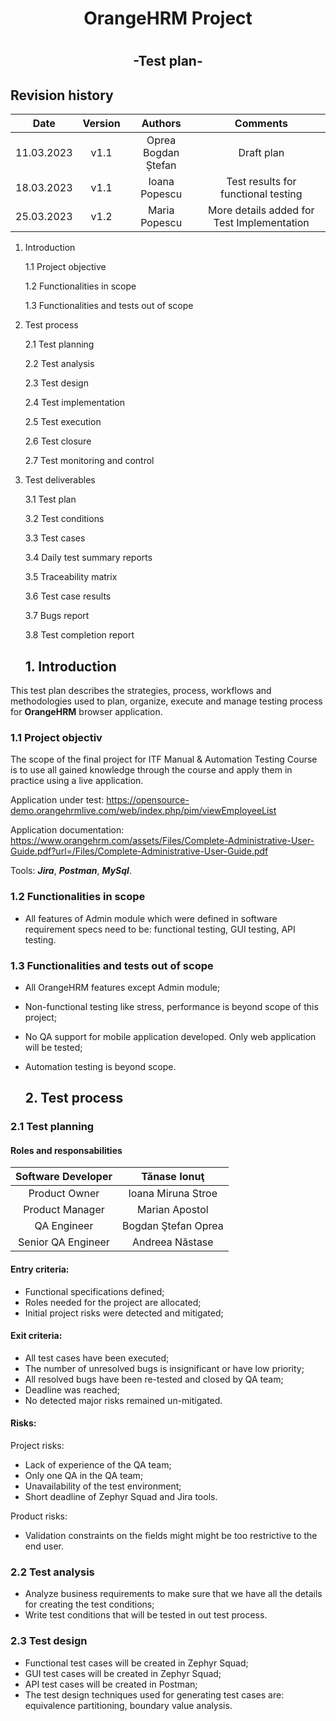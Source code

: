  <h1 align="center">OrangeHRM Project<h1>
 <h2 align="center">-Test plan-<h2>

## Revision history
| Date | Version | Authors | Comments |
| :-----: | :---: | :---: |:---: |
| 11.03.2023 | v1.1| Oprea Bogdan Ștefan | Draft plan|
| 18.03.2023 | v1.1| Ioana Popescu | Test results for functional testing |
| 25.03.2023 | v1.2| Maria Popescu | More details added for Test Implementation  |

1. Introduction

    1.1 Project objective

    1.2 Functionalities in scope

    1.3 Functionalities and tests out of scope

2. Test process

    2.1 Test planning

    2.2 Test analysis

    2.3 Test design

    2.4 Test implementation

    2.5 Test execution

    2.6 Test closure

    2.7 Test monitoring and control

3. Test deliverables

    3.1 Test plan

    3.2 Test conditions

    3.3 Test cases

    3.4 Daily test summary reports

    3.5 Traceability matrix

    3.6 Test case results

    3.7 Bugs report

    3.8 Test completion report
    
   ## 1. Introduction
  
  This test plan describes the strategies, process, workflows and methodologies used to plan, organize, execute and manage testing process for **OrangeHRM** browser application. 
  
### 1.1 Project objectiv
  
  The scope of the final project for ITF Manual & Automation Testing Course is to use all gained knowledge through the course and apply them in practice using a live application. 
  
  Application under test: https://opensource-demo.orangehrmlive.com/web/index.php/pim/viewEmployeeList 
  
  Application documentation: https://www.orangehrm.com/assets/Files/Complete-Administrative-User-Guide.pdf?url=/Files/Complete-Administrative-User-Guide.pdf
  
  Tools: ***Jira***, ***Postman***, ***MySql***.
  
### 1.2 Functionalities in scope
  
  - All features of Admin module which were defined in software requirement specs need to be: functional testing, GUI testing, API testing.
  
### 1.3 Functionalities and tests out of scope
  - All OrangeHRM features except Admin module;
  - Non-functional testing like stress, performance is beyond scope of this project;
  - No QA support for mobile application developed. Only web application will be tested;
  - Automation testing is beyond scope.
  
    ## 2. Test process
    
### 2.1 Test planning
  
#### Roles and responsabilities
  

| Software Developer | Tănase Ionuţ|
  | :-----: | :---: |
| Product Owner | Ioana Miruna Stroe| 
| Product Manager |Marian Apostol| 
| QA Engineer |Bogdan Ştefan Oprea| 
| Senior QA Engineer| Andreea Năstase|
  
#### Entry criteria:

- Functional specifications defined; 
- Roles needed for the project are allocated; 
- Initial project risks were detected and mitigated;
  
#### Exit criteria:
  
- All test cases have been executed; 
- The number of unresolved bugs is insignificant or have low priority; 
- All resolved bugs have been re-tested and closed by QA team; 
- Deadline was reached; 
- No detected major risks remained un-mitigated. 
  
#### Risks:
  
Project risks: 
  
- Lack of experience of the QA team; 
- Only one QA in the QA team; 
- Unavailability of the test environment; 
- Short deadline of Zephyr Squad and Jira tools.
  
Product risks:
  
- Validation constraints on the fields might might be too restrictive to the end user. 

### 2.2 Test analysis

- Analyze business requirements to make sure that we have all the details for creating the test conditions; 
- Write test conditions that will be tested in out test process.
  
### 2.3 Test design
  
- Functional test cases will be created in Zephyr Squad; 
- GUI test cases will be created in Zephyr Squad;
- API test cases will be created in Postman; 
- The test design techniques used for generating test cases are: equivalence partitioning, boundary value analysis. 


  



